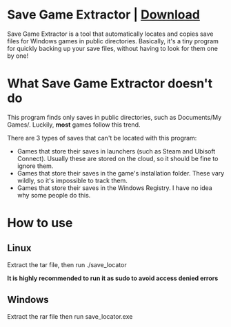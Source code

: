 # Save Game Extractor | [Download](https://github.com/popcar2/SaveGameExtractor/releases/)
Save Game Extractor is a tool that automatically locates and copies save files for Windows games in public directories. Basically, it's a tiny program for quickly backing up your save files, without having to look for them one by one!

# What Save Game Extractor doesn't do
This program finds only saves in public directories, such as Documents/My Games/. Luckily, **most** games follow this trend.

There are 3 types of saves that can't be located with this program:
* Games that store their saves in launchers (such as Steam and Ubisoft Connect). Usually these are stored on the cloud, so it should be fine to ignore them.
* Games that store their saves in the game's installation folder. These vary wildly, so it's impossible to track them.
* Games that store their saves in the Windows Registry. I have no idea why some people do this.

# How to use
## Linux

Extract the tar file, then run ./save_locator

**It is highly recommended to run it as sudo to avoid access denied errors**

## Windows

Extract the rar file then run save_locator.exe
